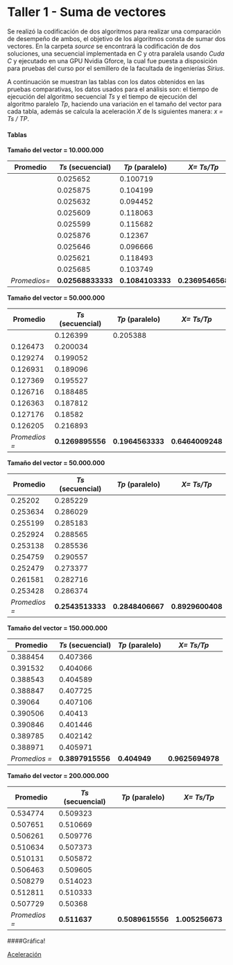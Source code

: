 # Taller 1 - Suma de vectores
Se realizó la codificación de dos algoritmos para realizar una comparación de desempeño de ambos, el objetivo de los algoritmos consta de sumar dos vectores. En la carpeta *source* se encontrará la codificación de dos soluciones, una secuencial implementada en *C* y otra paralela usando *Cuda C* y ejecutado en una GPU Nvidia Gforce, la cual fue puesta a disposición para pruebas del curso por el semillero de la facultada de ingenierías *Sirius*.

A continuación se muestran las tablas con los datos obtenidos en las pruebas comparativas, los datos usados para el análisis son: el tiempo de ejecución del algoritmo secuencial *Ts* y el tiempo de ejecución del algoritmo paralelo *Tp*, haciendo una variación en el tamaño del vector para cada tabla, además se calcula la aceleración *X* de ls siguientes manera: *x = Ts / TP*.

#### Tablas
**Tamaño del vector = 10.000.000**

Promedio|***Ts* (secuencial)**|***Tp* (paralelo)**|***X= Ts/Tp***
--------|---------------------|-------------------|--------------
        |0.025652|	0.100719|
        |0.025875|	0.104199|
        |0.025632|	0.094452|
        |0.025609|	0.118063|
        |0.025599|	0.115682|
        |0.025876|	0.12367|
        |0.025646|	0.096666|
        |0.025621|	0.118493|
        |0.025685|	0.103749|
  |*Promedios=*|**0.02568833333**|**0.1084103333**|**0.2369546568**

**Tamaño del vector = 50.000.000**

Promedio|***Ts* (secuencial)**|***Tp* (paralelo)**|***X= Ts/Tp***
--------|---------------------|--------------------|------------
    |	0.126399|	0.205388|	
  |	0.126473|	0.200034|	
  |	0.129274|	0.199052|	
  |	0.126931|	0.189096|	
  |	0.127369|	0.195527|	
  |	0.126716|	0.188485|	
  |	0.126363|	0.187812|	
  |	0.127176|	0.18582	|
  |	0.126205|	0.216893	|
|*Promedios =*|**0.1269895556**|**0.1964563333**|**0.6464009248**

**Tamaño del vector = 50.000.000**

Promedio|***Ts* (secuencial)**|***Tp* (paralelo)**|***X= Ts/Tp***
--------|---------------------|--------------------|------------
  |	0.25202|	0.285229|	
  |	0.253634|	0.286029|	
  |	0.255199|	0.285183|	
  |	0.252924|	0.288565|	
  |	0.253138|	0.285536|	
  |	0.254759|	0.290557|	
  |	0.252479|	0.273377|	
  |	0.261581|	0.282716|	
  |	0.253428|	0.286374|	
|*Promedios =*|	**0.2543513333**|	**0.2848406667**|	**0.8929600408**

**Tamaño del vector = 150.000.000**

Promedio|***Ts* (secuencial)**|***Tp* (paralelo)**|***X= Ts/Tp***
--------|---------------------|--------------------|------------
  |	0.388454|	0.407366	   |
  |	0.391532|	0.404066	|
  |	0.388543|	0.404589	|
  |	0.388847|	0.407725	|
  |	0.39064	|0.407106	|
  |	0.390506|	0.40413	|
  |	0.390846|	0.401446|	
  |	0.389785|	0.402142|	
  |	0.388971|	0.405971|	
|*Promedios =*|	**0.3897915556**|	**0.404949**|	**0.9625694978**|

**Tamaño del vector = 200.000.000**

Promedio|***Ts* (secuencial)**|***Tp* (paralelo)**|***X= Ts/Tp***
--------|---------------------|--------------------|------------
  |	0.534774|	0.509323	|
  |	0.507651|	0.510669	|
  |	0.506261|	0.509776	|
  |	0.510634|	0.507373	|
  |	0.510131|	0.505872	|
  |	0.506463|	0.509605	|
  |	0.508279|	0.514023	|
  |	0.512811|	0.510333	|
  |	0.507729|	0.50368	|
|*Promedios =*|	**0.511637**|	**0.5089615556**|	**1.005256673**|

####Gráfica!

[Aceleración](https://drive.google.com/file/d/0B3_plw75tgIpci1YRy1sakNOSzg/view?usp=sharing)
